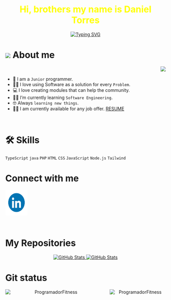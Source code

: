 <h1 align="center" style="color: #FFFF00">Hi, brothers my name is Daniel Torres</h1>

<p align="center">
<a href="https://git.io/typing-svg"><img src="https://readme-typing-svg.herokuapp.com?font=Libre+Barcode+39+Text&size=40&pause=1000&color=1D86A4&center=true&vCenter=true&multiline=true&random=false&width=700&height=200&lines=Systems+engineer+in+training!;Information+systems+technologist!" alt="Typing SVG"  /></a>
</p>
<h1>
   <img src = "https://github.com/7oSkaaa/7oSkaaa/blob/main/Images/about_me.gif?raw=true" width = 50px></picture> About me
</h1>

<picture ><img src="https://github.com/ProgramadorFitness/ProgramadorFitness/blob/main/Img/LebronJ.gif"  align="right"></img></picture>
<br>
- :school: I am a `Junior` programmer.
- :technologist: I love using Software as a solution for every `Problem`.
- :computer: I love creating modules that can  help the community.
- :student: I’m currently learning `Software Engineering`.
- :nerd_face: Always `learning new things`.
- 🧑‍💼 I am currently available for any job offer. [RESUME](https://github.com/ProgramadorFitness/ProgramadorFitness/blob/main/resume/(English).pdf)
<br>

<h1> 🛠️ Skills</h1>

`TypeScript` `java` `PHP` `HTML` `CSS` `JavaScript` `Node.js` `Tailwind`

<h1>Connect with me</h1>
<p><a href="https://www.linkedin.com/in/danieltorres98/" target="blank"><img align="center" src="https://github.com/ProgramadorFitness/ProgramadorFitness/blob/main/Img/Linkedin.gif"  height="80" width="70" /></a>
</p>

<br>
<div>
<h1>My Repositories</h1>
   <p align="center">
   <a href="https://github.com/ProgramadorFitness/ProgramadorFitness">
   <img src="https://github-readme-stats.vercel.app/api/pin/?username=ProgramadorFitness&repo=ProgramadorFitness&theme=tokyonight" alt="GitHub Stats" />  
   </a>
    <a href="https://github.com/ProgramadorFitness/proyect_2024.git">
   <img src="https://github-readme-stats.vercel.app/api/pin/?username=ProgramadorFitness&repo=proyect_2024&theme=tokyonight" alt="GitHub Stats" />  
   </a>
   </p>
</div>

<h1>Git status</h1>
<p align="center" >
<img align="left" src="https://github-readme-stats.vercel.app/api?username=ProgramadorFitness&include_all_commits=true&count_private=true&show_icons=true&line_height=20&title_color=7A7ADB&icon_color=2234AE&text_color=D3D3D3&bg_color=0,000000,130F40" alt="ProgramadorFitness" width="60%" ">
<img align="right" src="https://github-readme-stats.vercel.app/api/top-langs/?username=ProgramadorFitness&layout=compact&include_all_commits=true&count_private=true&show_icons=true&line_height=20&title_color=7A7ADB&icon_color=2234AE&text_color=D3D3D3&bg_color=0,000000,130F40" alt="ProgramadorFitness" width="35%" >
</p>



